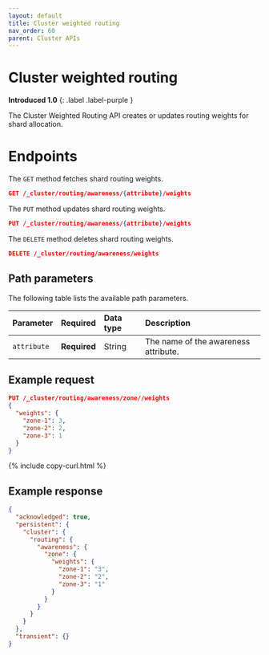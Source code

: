 ```yaml
---
layout: default
title: Cluster weighted routing
nav_order: 60
parent: Cluster APIs
---
```


# Cluster weighted routing
**Introduced 1.0**
{: .label .label-purple }

The Cluster Weighted Routing API creates or updates routing weights for shard allocation.

# Endpoints

The `GET` method fetches shard routing weights.

<!-- spec_insert_start
api: cluster.get_weighted_routing
component: endpoints
omit_header: true
-->
```json
GET /_cluster/routing/awareness/{attribute}/weights
```
<!-- spec_insert_end -->

The `PUT` method updates shard routing weights.

<!-- spec_insert_start
api: cluster.put_weighted_routing
component: endpoints
omit_header: true
-->
```json
PUT /_cluster/routing/awareness/{attribute}/weights
```
<!-- spec_insert_end -->

The `DELETE` method deletes shard routing weights.

<!-- spec_insert_start
api: cluster.delete_weighted_routing
component: endpoints
omit_header: true
-->
```json
DELETE /_cluster/routing/awareness/weights
```
<!-- spec_insert_end -->

<!-- spec_insert_start
api: cluster.put_weighted_routing
component: path_parameters
-->
## Path parameters

The following table lists the available path parameters.

| Parameter | Required | Data type | Description |
| :--- | :--- | :--- | :--- |
| `attribute` | **Required** | String | The name of the awareness attribute. |

<!-- spec_insert_end -->

## Example request

```json
PUT /_cluster/routing/awareness/zone//weights
{
  "weights": {
    "zone-1": 3,
    "zone-2": 2,
    "zone-3": 1
  }
}
```
{% include copy-curl.html %}

## Example response

```json
{
  "acknowledged": true,
  "persistent": {
    "cluster": {
      "routing": {
        "awareness": {
          "zone": {
            "weights": {
              "zone-1": "3",
              "zone-2": "2",
              "zone-3": "1"
            }
          }
        }
      }
    }
  },
  "transient": {}
}
```